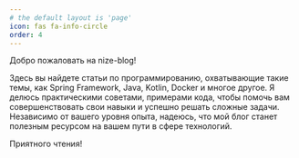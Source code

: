 ```yaml
---
# the default layout is 'page'
icon: fas fa-info-circle
order: 4
---
```


Добро пожаловать на nize-blog!

Здесь вы найдете статьи по программированию, охватывающие такие темы, как Spring Framework, Java, Kotlin, Docker и многое другое. Я делюсь практическими советами, примерами кода, чтобы помочь вам совершенствовать свои навыки и успешно решать сложные задачи. Независимо от вашего уровня опыта, надеюсь, что мой блог станет полезным ресурсом на вашем пути в сфере технологий.

Приятного чтения!
